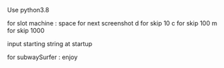 Use python3.8

for slot machine : 
space for next screenshot
d for skip 10
c for skip 100
m for skip 1000

input starting string at startup

for subwaySurfer :
enjoy